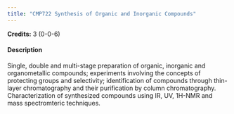 ```yaml
---
title: "CMP722 Synthesis of Organic and Inorganic Compounds"
---
```

**Credits:** 3 (0-0-6)

#### Description
Single, double and multi-stage preparation of organic, inorganic and organometallic compounds; experiments involving the concepts of protecting groups and selectivity; identification of compounds through thin-layer chromatography and their purification by column chromatography. Characterization of synthesized compounds using IR, UV, 1H-NMR and mass spectromteric techniques.